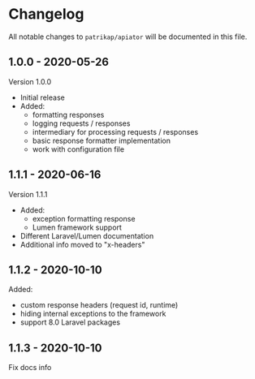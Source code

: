 # Changelog

All notable changes to `patrikap/apiator` will be documented in this file.

## 1.0.0 - 2020-05-26
Version 1.0.0
- Initial release
- Added:
    - formatting responses
    - logging requests / responses
    - intermediary for processing requests / responses
    - basic response formatter implementation
    - work with configuration file

## 1.1.1 - 2020-06-16
Version 1.1.1
- Added:
    - exception formatting response
    - Lumen framework support
- Different Laravel/Lumen documentation
- Additional info moved to "x-headers"

## 1.1.2 - 2020-10-10
Added:
 * custom response headers (request id, runtime)
 * hiding internal exceptions to the framework
 * support 8.0 Laravel packages

## 1.1.3 - 2020-10-10
Fix docs info

